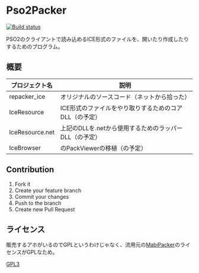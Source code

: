 ﻿# Pso2Packer

[![Build status](https://ci.appveyor.com/api/projects/status/y7igdk3095jljal3?svg=true)](https://ci.appveyor.com/project/logue/pso2packer)

PSO2のクライアントで読み込めるICE形式のファイルを、開いたり作成したりするためのプログラム。

## 概要

|プロジェクト名 |説明
|---------------|-------------------------------------------------------
|repacker_ice   |オリジナルのソースコード（ネットから拾った）
|IceResource    |ICE形式のファイルをやり取りするためのコアDLL（の予定）
|IceResource.net|上記のDLLを.netから使用するためのラッパーDLL（の予定）
|IceBrowser     |のPackViewerの移植（の予定）

## Contribution

1. Fork it  
2. Create your feature branch  
3. Commit your changes  
4. Push to the branch  
5. Create new Pull Request

## ライセンス

販売するアホがいるのでGPLというわけじゃなく、流用元の[MabiPacker](https://github.com/logue/MabiPack)のライセンスがGPLなため。

[GPL3](LICENSE)
